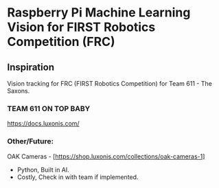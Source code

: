# Raspberry Pi Machine Learning Vision for FIRST Robotics Competition (FRC)

## Inspiration 
Vision tracking for FRC (FIRST Robotics Competition) for Team 611 - The Saxons.

### TEAM 611 ON TOP BABY

https://docs.luxonis.com/

### Other/Future:
OAK Cameras - [https://shop.luxonis.com/collections/oak-cameras-1] 
- Python, Built in AI.
- Costly, Check in with team if implemented.
